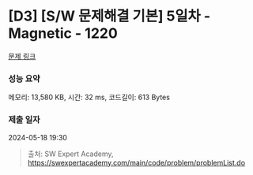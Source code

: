 # [D3] [S/W 문제해결 기본] 5일차 - Magnetic - 1220 

[문제 링크](https://swexpertacademy.com/main/code/problem/problemDetail.do?contestProbId=AV14hwZqABsCFAYD) 

### 성능 요약

메모리: 13,580 KB, 시간: 32 ms, 코드길이: 613 Bytes

### 제출 일자

2024-05-18 19:30



> 출처: SW Expert Academy, https://swexpertacademy.com/main/code/problem/problemList.do